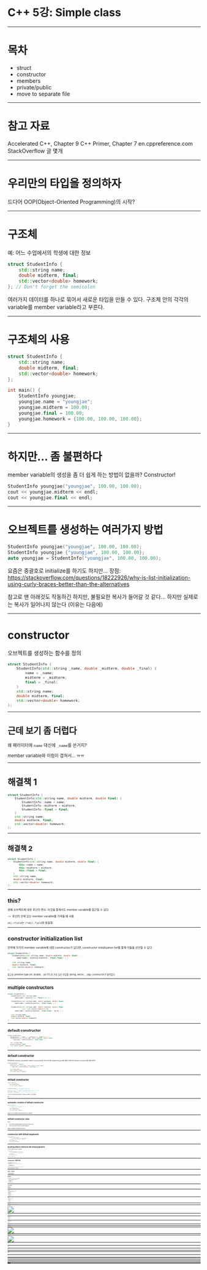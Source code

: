 # C++ 5강: Simple class

---

# 목차

- struct
- constructor
- members
- private/public
- move to separate file

---

# 참고 자료

Accelerated C++, Chapter 9
C++ Primer, Chapter 7
en.cppreference.com
StackOverflow 글 몇개

---

# 우리만의 타입을 정의하자

드다어 OOP(Object-Oriented Programming)의 시작?

---

# 구조체

예: 어느 수업에서의 학생에 대한 정보

```cpp
struct StudentInfo {
    std::string name;
    double midterm, final;
    std::vector<double> homework;
}; // Don't forget the semicolon
```

여러가지 데이터를 하나로 묶어서 새로운 타입을 만들 수 있다.
구조체 안의 각각의 variable를 member variable라고 부른다.

---

# 구조체의 사용

```cpp
struct StudentInfo {
    std::string name;
    double midterm, final;
    std::vector<double> homework;
};

int main() {
    StudentInfo youngjae;
    youngjae.name = "youngjae";
    youngjae.midterm = 100.00;
    youngjae.final = 100.00;
    youngjae.homework = {100.00, 100.00, 100.00};
}
```

---

# 하지만... 좀 불편하다

member variable의 생성을 좀 더 쉽게 하는 방법이 없을까? Constructor!

```cpp
StudentInfo youngjae("youngjae", 100.00, 100.00);
cout << youngjae.midterm << endl;
cout << youngjae.final << endl;
```

---

# 오브젝트를 생성하는 여러가지 방법

```cpp
StudentInfo youngjae("youngjae", 100.00, 100.00);
StudentInfo youngjae {"youngjae", 100.00, 100.00};
auto youngjae = StudentInfo("youngjae", 100.00, 100.00);
```

요즘은 중괄호로 initialize를 하기도 하지만...
장점: https://stackoverflow.com/questions/18222926/why-is-list-initialization-using-curly-braces-better-than-the-alternatives

참고로 맨 아래것도 작동하긴 하지만, 불필요한 복사가 들어갈 것 같다...
하지만 실제로는 복사가 일어나지 않는다 (이유는 다음에)

---

# constructor

오브젝트를 생성하는 함수를 정의

<span style="font-size: 80%;">

```cpp
struct StudentInfo {
    StudentInfo(std::string _name, double _midterm, double _final) {
        name = _name;
        midterm = _midterm;
        final = _final;
    }
    std::string name;
    double midterm, final;
    std::vector<double> homework;
};
```

---

# 근데 보기 좀 더럽다

왜 패러미터에 ``name`` 대신에 ``_name``를 쓴거지?

member variable와 이럼이 겹쳐서... ㅠㅠ

---

# 해결책 1

<span style="font-size: 80%;">

```cpp
struct StudentInfo {
    StudentInfo(std::string name, double midterm, double final) {
        StudentInfo::name = name;
        StudentInfo::midterm = midterm;
        StudentInfo::final = final;
    }
    std::string name;
    double midterm, final;
    std::vector<double> homework;
};
```

---

# 해결책 2

<span style="font-size: 80%;">

```cpp
struct StudentInfo {
    StudentInfo(std::string name, double midterm, double final) {
        this->name = name;
        this->midterm = midterm;
        this->final = final;
    }
    std::string name;
    double midterm, final;
    std::vector<double> homework;
};
```

---

# this?

현재 오브젝트에 대한 포인터 변수. 이것을 통해서도 member variable를 접근할 수 있다.

->: 포인터 안에 있는 member variable를 가져올 때 사용

``obj->field``는 ``(*obj).field``와 동일함.

---

# constructor initialization list

만약에 각각의 member variable에 대한 constructor가 있다면, constructor initialization list를 통해 이들을 선언할 수 있다.

<span style="font-size: 80%;">

```cpp
struct StudentInfo {
    StudentInfo(std::string name, double midterm, double final) :
        name(name), midterm(midterm), final(final) { }

    std::string name;
    double midterm, final;
    std::vector<double> homework;
};
```

참고로 primitive type (int, double, ..)와 STL의 거의 모든 타입들 (string, vector, ...)에는 constructor가 달려있다.

---

# multiple constructors

<span style="font-size: 80%;">

```cpp
struct StudentInfo {
    StudentInfo(std::string name) :
        name(name), midterm(0.0), final(0.0) { }
        
    StudentInfo(std::string name, double midterm, double final) :
        name(name), midterm(midterm), final(final) { }
        
    StudentInfo(std::string name, double midterm, double final,
                const std::vector<double>& hw) :
        name(name), midterm(midterm), final(final), hw(hw) { }

    std::string name;
    double midterm, final;
    std::vector<double> homework;
};
```

---

# default constructor

<span style="font-size: 80%;">

```cpp
struct StudentInfo {
    StudentInfo() : name(""), midterm(0.0), final(0.0) {}
    StudentInfo(std::string name, double midterm, double final) :
        name(name), midterm(midterm), final(final) { }

    std::string name;
    double midterm, final;
    std::vector<double> homework;
};
```

---

# default constructor

만약에 모든 member variable들이 default constructor를 가지고 있다면, default keyword를 통해서 자동으로 default constructor를 만들어준다!

<span style="font-size: 80%;">

```cpp
struct StudentInfo {
    StudentInfo() = default;
    StudentInfo(std::string name, double midterm, double final) :
        name(name), midterm(midterm), final(final) { }

    std::string name;
    double midterm, final;
    std::vector<double> homework;
}
```

---

# default constructor

<span style="font-size: 80%;">

```cpp
struct StudentInfo {
    std::string name;
    double midterm, final;
    std::vector<double> homework;
}

StudentInfo dongsu; // called default constructor
// StudentInfo dongsu(); // ERROR: can't do this!
//                     (compiler is confused with function declaration)
StudentInfo dongsu {}; // also called default constructor
auto dongsu = StudentInfo(); // also called default constructor
```

근데 우리가 constructor를 정의해 준 적이 없어도 오브젝트는 잘 생성되었다.

왜??...

---

# automatic creation of default constructor

```cpp
struct StudentInfo {
    // compiler generates this for us
    // StudentInfo() = default;
    std::string name;
    double midterm, final;
    std::vector<double> homework;
}
```

컴파일러가 알아서 default constructor를 만들어주었기 때문이다!

---

# default constructor rules

만약에
- 모든 member variable에 default constructor가 정의되어 있고,
- 우리가 다른 constructor를 따로 정의하지 않았을 때

컴파일러가 default constructor를 만들어준다.

---

# constructor with default arguments

<span style="font-size: 80%;">

```cpp
struct StudentInfo {
    StudentInfo(std::string name,
                double midterm = 0.0, double final = 0.0) :
        name(name), midterm(midterm), final(final) { }

    std::string name;
    double midterm, final;
    std::vector<double> homework;
}
```

---

# declaring default constructor with default arguments

이렇게 해도 default constructor는 정의되었다!

<span style="font-size: 80%;">

```cpp
struct StudentInfo {
    StudentInfo(std::string name = "Default Student",
                double midterm = 0.0, double final = 0.0) :
        name(name), midterm(midterm), final(final) { }

    std::string name;
    double midterm, final;
    std::vector<double> homework;
}
```

```cpp
StudentInfo defaultStudent;
```

---

# constructor: 바깥에 정의

다음과 같이 바깥에 정의할 수도 있다.

<span style="font-size: 75%;">

```cpp
struct StudentInfo {
    StudentInfo(std::string name, double midterm, double final);

    std::string name;
    double midterm, final;
    std::vector<double> homework;
}

StudentInfo::StudentInfo(std::string name, double midterm, double final) :
    name(name), midterm(midterm), final(final) { }
```

이렇게 해야 하는 상황이 있을 수 있는데.... 이유는 나중에 설명.

---

# 하지만... 좀 싱겁다

이 오브젝트에 생기를 좀 불어넣자

- 학생의 평균 시험 점수를 계산하고 싶고
- 학생의 총 점수를 계산하고 싶다

---

# method

struct 안에 데이터 말고도 이 오브젝트에 유용한 함수들을 정의해 주자.

<span style="font-size: 80%;">

```cpp
struct StudentInfo {
    StudentInfo(std::string name, double midterm, double final) :
        name(name), midterm(midterm), final(final) { }

    void addHomework(double score);
    double testAverage() const;
    double grade() const;

    std::string name;
    double midterm, final;
    std::vector<double> homework;
};
```

---

# method 사용

<span style="font-size: 85%;">

```cpp
StudentInfo dongsu;
dongsu.midterm = 100;
dongsu.final = 100;
dongsu.addHomework(100);
dongsu.addHomework(100);
dongsu.addHomework(100);
cout << dongsu.testAverage() << ", " << dongsu.grade() << endl;
```

---

# method

우리는 이 함수들을 클래스 내에 아직 **정의**만 했다. 구현은 바깥에 해 주자.

<span style="font-size: 75%;">

```cpp
struct StudentInfo {
    StudentInfo(std::string name, double midterm, double final) :
        name(name), midterm(midterm), final(final) { }

    void addHomework(double score);
    double testAverage() const;
    double grade() const;

    std::string name;
    double midterm, final;
    std::vector<double> homework;
};

void StudentInfo::addHomework(double score) {
    homework.add(score);
}

double StudentInfo::testAverage() {
    return (midterm + final)/2;
}

double StudentInfo::grade() {
    return std::accumulate(homework.begin(), homework.end(), 0)
        / homework.size();
}
```

---

# method

아니면 이렇게 클래스 안에 함수의 구현을 넣을 수도 있긴 한데...

<span style="font-size: 80%;">

```cpp
struct StudentInfo {
    StudentInfo(std::string name, double midterm, double final) :
        name(name), midterm(midterm), final(final) { }

    void addHomework(double score) {
        homework.add(score);
    }
    double testAverage() const {
        return (midterm + final)/2;
    }
    double grade() const {
        return std::accumulate(homework.begin(), homework.end(), 0) 
            / homework.size();
    }

    std::string name;
    double midterm, final;
    std::vector<double> homework;
};
```

클래스가 많아지면 이런 방식으로 관리하기 힘들다. (이유는 좀 나중에...)

---

# const correctness

method에 const를 붙여주면 그 함수는 해당 오브젝트를 변형시킬 수 없다.
어느 함수가 데이터를 변경하지 않는다는 것을 명시해주기 위해 사용한다.

---

# 하지만... 좀 무섭다

클래스의 변수들과 함수들을 누구나 접근할 수 있다는 사실에 정신이 오락가락해지고 잠을 이룰 수 없다...

![center 80%](cantsleep.jpg)

---

# public vs private

- public: 누구나 member variable과 method들을 접근할 수 있음

- private: 클래스 안에서만 member variable과 method들을 접근할 수 있음

---

# public vs private

<span style="font-size: 80%;">

```cpp
struct StudentInfo {
public:
    StudentInfo(std::string name, double midterm, double final) :
        name(name), midterm(midterm), final(final) { }

    void addHomework(double score) {
        homework.add(score);
    }
    double testAverage() const {
        return (midterm + final)/2;
    }
    double grade() const {
        return std::accumulate(homework.begin(), homework.end(), 0) 
            / homework.size();
    }

private: 
    std::string name;
    double midterm, final;
    std::vector<double> homework;
};
```

---

# struct 대신에 class를 써보자

<span style="font-size: 80%;">

```cpp
class StudentInfo {
public:
    StudentInfo(std::string name, double midterm, double final) :
        name(name), midterm(midterm), final(final) { }

    void addHomework(double score) {
        homework.add(score);
    }
    double testAverage() const {
        return (midterm + final)/2;
    }
    double grade() const {
        return std::accumulate(homework.begin(), homework.end(), 0) 
            / homework.size();
    }

private: 
    std::string name;
    double midterm, final;
    std::vector<double> homework;
};
```

---

# struct vs class

다른게 하나밖에 없다...

``struct``: default is public
``class``: default is private

이렇게 된 이유는 C의 struct하고의 호환성을 지켜주기 위해서...

---

# 클래스를 다른 파일로 따로 빼고 싶어요..

음?

---

![center 90%](yonggari.jpg)

---

# 클래스를 다른 파일로 따로 빼고 싶어요..

사실 원리가 좀 복잡하다 ㅠㅠ

이것을 이해하기 위해 C++ 프로그램이 어떻게 만들어지는지 과정을 보아야 한다.

---

# C++의 컴파일 과정

![center 80%](compile.png)

---

# 간단한 예시

``add.cpp`` -> ``add.o``
```cpp
int add(int a, int b) {
    return a + b;
}
```

``main.cpp`` -> ``main.o``
```cpp
int main() {
    int result = add(1, 2);
    return 0;
}
```

```bash
g++ -o main main.cpp add.cpp
```

문제: main.cpp에서는 add 함수의 존재성을 모름!

---

# 간단한 예시

``add.cpp`` -> ``add.o``
```cpp
int add(int a, int b) {
    return a + b;
}
```

``main.cpp`` -> ``main.o``
```cpp
int add(int a, int b);

int main() {
    int result = add(1, 2);
    return 0;
}
```

함수에 대한 정의가 사전에 필요함!


---

# 간단한 예시

``main.cpp`` -> ``main.o``
```cpp
int add(int a, int b);

int main() {
    int result = add(1, 2);
    return 0;
}
```

```
Symbol table:
    - add (function)
```

사전에 정의가 되긴 했는데 내용물을 모르는 변수/함수들은 symbol table에 저장됨

---

# 간단한 예시

Linking 과정을 통해 main.o와 add.o를 합쳐주기 시작함

---

# 근데 좀 불편해요

다른 파일에서 쓴 함수들을 가져오기 전에 항상 그 함수를 미리 정의해줘야함
이러면 좀 불편한데...

<span style="font-size: 80%;">

math.cpp
```cpp
int add(int a, int b) { ... }
int mult(int a, int b) { ... }
int div(int a, int b) { ... }
```

main.cpp
```cpp
int add(int a, int b);
int mult(int a, int b);
int div(int a, int b);

int main() {
    int c = add(1, 2);
    int d = mult(c, 3);
    int e = div(d, 5);
    return 0;
}
```

---

# 헤더 파일

변수와 함수들, 클래스들의 정의를 모아둔 파일

<span style="font-size: 80%;">

math.h
```cpp
int add(int a, int b);
int mult(int a, int b);
int div(int a, int b);
```

math.cpp
```cpp
#include "math.h"
int add(int a, int b) { ... }
int mult(int a, int b) { ... }
int div(int a, int b) { ... }
```

main.cpp
```cpp
#include "math.h"
int main() {
    int c = add(1, 2);
    int d = mult(c, 3);
    int e = div(d, 5);
    return 0;
}
```

---

# ``#include``의 실제 의미

주어진 파일의 내용을 그대로 "**복붙**"해라.
넵. 실제로 그 뜻입니다.

---

# 문제

<span style="font-size: 80%;">

a.h
```cpp
#include "math.h"
int a();
```

a.cpp
```cpp
#include "a.h"
int a() {
    // use some math functions...
}
```

b.h
```cpp
#include "math.h"
int b();
```

b.cpp
```cpp
#include "b.h"
int b() {
    // use some math functions...
}
```

---

main.cpp
```cpp
#include "a.h" // contents of math.h in here
#include "b.h" // contents of math.h in here as well
int main() {
    ...
}
```

---

# Header guard

a.h
```cpp
#ifndef A_H
#define A_H

#include "math.h"

int a();

#endif
```

a.cpp
```cpp
#include "a.h"
int a() {
    // use some math functions...
}
```

---

# 여기서 이만...

Compile / link 과정에 대해 더욱 자세히 배우려면...
- http://faculty.cs.niu.edu/~mcmahon/CS241/Notes/compile.html
- https://stackoverflow.com/questions/6264249/how-does-the-compilation-linking-process-work
- 혹은 시스템프로그래밍 수업을 들으면 됩니다

---

# 앞으로의 일정

- 아마 다음 시간에 Heap allocation 시작?
- 다다음주에 두번째 과제물 나갈 예정
	- 본격적으로 SFML 써볼까 생각중임

---

# 끄으읕


모두 수고하셨습니다

